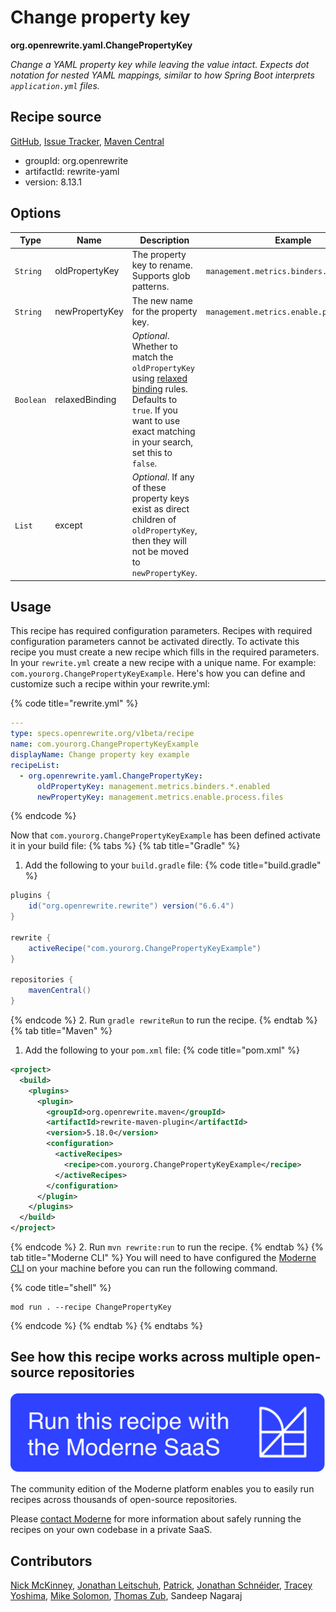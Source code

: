 # Change property key

**org.openrewrite.yaml.ChangePropertyKey**

_Change a YAML property key while leaving the value intact. Expects dot notation for nested YAML mappings, similar to how Spring Boot interprets `application.yml` files._

## Recipe source

[GitHub](https://github.com/openrewrite/rewrite/blob/main/rewrite-yaml/src/main/java/org/openrewrite/yaml/ChangePropertyKey.java), [Issue Tracker](https://github.com/openrewrite/rewrite/issues), [Maven Central](https://central.sonatype.com/artifact/org.openrewrite/rewrite-yaml/8.13.1/jar)

* groupId: org.openrewrite
* artifactId: rewrite-yaml
* version: 8.13.1

## Options

| Type | Name | Description | Example |
| -- | -- | -- | -- |
| `String` | oldPropertyKey | The property key to rename. Supports glob patterns. | `management.metrics.binders.*.enabled` |
| `String` | newPropertyKey | The new name for the property key. | `management.metrics.enable.process.files` |
| `Boolean` | relaxedBinding | *Optional*. Whether to match the `oldPropertyKey` using [relaxed binding](https://docs.spring.io/spring-boot/docs/2.5.6/reference/html/features.html#features.external-config.typesafe-configuration-properties.relaxed-binding) rules. Defaults to `true`. If you want to use exact matching in your search, set this to `false`. |  |
| `List` | except | *Optional*. If any of these property keys exist as direct children of `oldPropertyKey`, then they will not be moved to `newPropertyKey`. |  |


## Usage

This recipe has required configuration parameters. Recipes with required configuration parameters cannot be activated directly. To activate this recipe you must create a new recipe which fills in the required parameters. In your `rewrite.yml` create a new recipe with a unique name. For example: `com.yourorg.ChangePropertyKeyExample`.
Here's how you can define and customize such a recipe within your rewrite.yml:

{% code title="rewrite.yml" %}
```yaml
---
type: specs.openrewrite.org/v1beta/recipe
name: com.yourorg.ChangePropertyKeyExample
displayName: Change property key example
recipeList:
  - org.openrewrite.yaml.ChangePropertyKey:
      oldPropertyKey: management.metrics.binders.*.enabled
      newPropertyKey: management.metrics.enable.process.files
```
{% endcode %}

Now that `com.yourorg.ChangePropertyKeyExample` has been defined activate it in your build file:
{% tabs %}
{% tab title="Gradle" %}
1. Add the following to your `build.gradle` file:
{% code title="build.gradle" %}
```groovy
plugins {
    id("org.openrewrite.rewrite") version("6.6.4")
}

rewrite {
    activeRecipe("com.yourorg.ChangePropertyKeyExample")
}

repositories {
    mavenCentral()
}
```
{% endcode %}
2. Run `gradle rewriteRun` to run the recipe.
{% endtab %}
{% tab title="Maven" %}
1. Add the following to your `pom.xml` file:
{% code title="pom.xml" %}
```xml
<project>
  <build>
    <plugins>
      <plugin>
        <groupId>org.openrewrite.maven</groupId>
        <artifactId>rewrite-maven-plugin</artifactId>
        <version>5.18.0</version>
        <configuration>
          <activeRecipes>
            <recipe>com.yourorg.ChangePropertyKeyExample</recipe>
          </activeRecipes>
        </configuration>
      </plugin>
    </plugins>
  </build>
</project>
```
{% endcode %}
2. Run `mvn rewrite:run` to run the recipe.
{% endtab %}
{% tab title="Moderne CLI" %}
You will need to have configured the [Moderne CLI](https://docs.moderne.io/moderne-cli/cli-intro) on your machine before you can run the following command.

{% code title="shell" %}
```shell
mod run . --recipe ChangePropertyKey
```
{% endcode %}
{% endtab %}
{% endtabs %}

## See how this recipe works across multiple open-source repositories

[![Moderne Link Image](/.gitbook/assets/ModerneRecipeButton.png)](https://app.moderne.io/recipes/org.openrewrite.yaml.ChangePropertyKey)

The community edition of the Moderne platform enables you to easily run recipes across thousands of open-source repositories.

Please [contact Moderne](https://moderne.io/product) for more information about safely running the recipes on your own codebase in a private SaaS.

## Contributors
[Nick McKinney](mailto:mckinneynicholas@gmail.com), [Jonathan Leitschuh](mailto:jonathan.leitschuh@gmail.com), [Patrick](mailto:patway99@gmail.com), [Jonathan Schnéider](mailto:jkschneider@gmail.com), [Tracey Yoshima](mailto:tracey.yoshima@gmail.com), [Mike Solomon](mailto:mike@moderne.io), [Thomas Zub](mailto:thomas.zub@outlook.de), Sandeep Nagaraj
